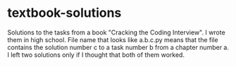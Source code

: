 # textbook-solutions
Solutions to the tasks from a book "Cracking the Coding Interview". I wrote them in high school.
File name that looks like a.b.c.py means that the file contains the solution number c to a task number b from a chapter number a. I left two solutions only if I thought that both of them worked.
